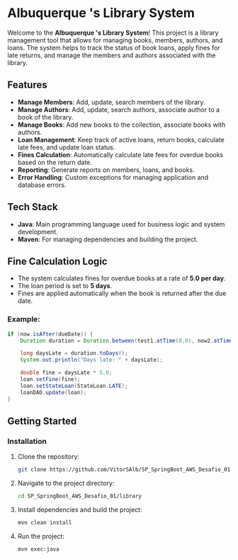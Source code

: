 # Albuquerque 's Library System

Welcome to the **Albuquerque 's Library System**! This project is a library management tool that allows for managing books, members, authors, and loans. The system helps to track the status of book loans, apply fines for late returns, and manage the members and authors associated with the library.

## Features

- **Manage Members**: Add, update, search members of the library.
- **Manage Authors**: Add, update, search authors, associate author to a book of the library.
- **Manage Books**: Add new books to the collection, associate books with authors.
- **Loan Management**: Keep track of active loans, return books, calculate late fees, and update loan status.
- **Fines Calculation**: Automatically calculate late fees for overdue books based on the return date.
- **Reporting**: Generate reports on members, loans, and books.
- **Error Handling**: Custom exceptions for managing application and database errors.

## Tech Stack

- **Java**: Main programming language used for business logic and system development.
- **Maven**: For managing dependencies and building the project.

## Fine Calculation Logic

- The system calculates fines for overdue books at a rate of **5.0 per day**.
- The loan period is set to **5 days**.
- Fines are applied automatically when the book is returned after the due date.

### Example:
```java
if (now.isAfter(dueDate)) {
    Duration duration = Duration.between(test1.atTime(0,0), now2.atTime(0,0));

    long daysLate = duration.toDays();
    System.out.println("Days late: " + daysLate);

    double fine = daysLate * 5.0;
    loan.setFine(fine);
    loan.setStateLoan(StateLoan.LATE);
    loanDAO.update(loan);
}
```

## Getting Started

### Installation

1. Clone the repository:
   ```bash
   git clone https://github.com/VitorSAlb/SP_SpringBoot_AWS_Desafio_01.git
   ```
2. Navigate to the project directory:
   ```bash
   cd SP_SpringBoot_AWS_Desafio_01/library
   ```
3. Install dependencies and build the project:
   ```bash
   mvn clean install
   ```

4. Run the project:
   ```bash
   mvn exec:java
   ```
